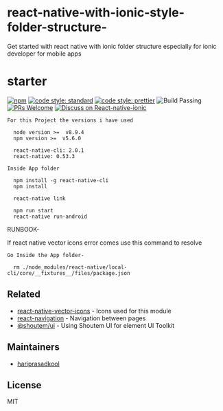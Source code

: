 # react-native-with-ionic-style-folder-structure-
Get started with react native with ionic folder structure especially for ionic developer for mobile apps

# starter
[![npm](https://img.shields.io/badge/npm%20-v0.0.2-red.svg)](https://www.npmjs.com/package/react-native-with-ionic-style-folder-structure)
[![code style: standard](https://img.shields.io/badge/code_style-standard-brightgreen.svg)](https://standardjs.com)
[![code style: prettier](https://img.shields.io/badge/code_style-prettier-ff69b4.svg)](https://prettier.io/)
![Build Passing](https://img.shields.io/badge/build-passing-brightgreen.svg)
[![PRs Welcome](https://img.shields.io/badge/PRs-welcome-brightgreen.svg?style=flat-square)](http://makeapullrequest.com)
[![Discuss on React-native-ionic](https://img.shields.io/badge/Discuss-react--native%20ionic-blue.svg)](https://github.com/hariprasadkool/react-native-with-ionic-style-folder-structure-)

```
For this Project the versions i have used 

  node version >=  v8.9.4
  npm version >=  v5.6.0

  react-native-cli: 2.0.1
  react-native: 0.53.3

Inside App folder

  npm install -g react-native-cli
  npm install

  react-native link
    
  npm run start
  react-native run-android

``` 

RUNBOOK-

If react native vector icons error comes use this command to resolve

``` 
Go Inside the App folder-

  rm ./node_modules/react-native/local-cli/core/__fixtures__/files/package.json

``` 

## Related
- [react-native-vector-icons](https://github.com/oblador/react-native-vector-icons) - Icons used for this module
- [react-navigation](https://github.com/react-navigation/react-navigation) - Navigation between pages 
- [@shoutem/ui](https://github.com/shoutem/ui) - Using Shoutem UI for element UI Toolkit

## Maintainers

- [hariprasadkool](https://github.com/hariprasadkool)


## License

MIT

